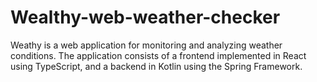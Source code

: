 # Wealthy-web-weather-checker
Weathy is a web application for monitoring and analyzing weather conditions. The application consists of a frontend implemented in React using TypeScript, and a backend in Kotlin using the Spring Framework.
